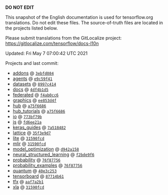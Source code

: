 __DO NOT EDIT__

This snapshot of the English documentation is used for tensorflow.org
translations. Do not edit these files. The source-of-truth files are located in
the projects listed below.

Please submit translations from the GitLocalize project: https://gitlocalize.com/tensorflow/docs-l10n

Updated: Fri May  7 07:00:42 UTC 2021

Projects and last commit:

- [addons](https://github.com/tensorflow/addons/tree/master/docs) @ <a href='https://github.com/tensorflow/addons/commit/3ebfd084707d68773b8f3b5fa759f33d7a749163'><code>3ebfd084</code></a>
- [agents](https://github.com/tensorflow/agents/tree/master/docs) @ <a href='https://github.com/tensorflow/agents/commit/e9c59f4130d809973a0088d30f6cb72611dcf83c'><code>e9c59f41</code></a>
- [datasets](https://github.com/tensorflow/datasets/tree/master/docs) @ <a href='https://github.com/tensorflow/datasets/commit/8997c4140cd4fc145f0693787b1da78691930459'><code>8997c414</code></a>
- [docs](https://github.com/tensorflow/docs/tree/master/site/en) @ <a href='https://github.com/tensorflow/docs/commit/4df4b1d50e0016b80ca295e2117b92757c8040ed'><code>4df4b1d5</code></a>
- [federated](https://github.com/tensorflow/federated/tree/master/docs) @ <a href='https://github.com/tensorflow/federated/commit/f4ab0cc6f379a68ed606f6336d25906ada17d076'><code>f4ab0cc6</code></a>
- [graphics](https://github.com/tensorflow/graphics/tree/master/tensorflow_graphics/g3doc) @ <a href='https://github.com/tensorflow/graphics/commit/ee853d4fbd63352ad091c1bb69d4702ccd71a61a'><code>ee853d4f</code></a>
- [hub](https://github.com/tensorflow/hub/tree/master/docs) @ <a href='https://github.com/tensorflow/hub/commit/a75f668675aa47915732611d7352d04a54172eae'><code>a75f6686</code></a>
- [hub_tutorials](https://github.com/tensorflow/hub/tree/master/examples/colab) @ <a href='https://github.com/tensorflow/hub/commit/a75f668675aa47915732611d7352d04a54172eae'><code>a75f6686</code></a>
- [io](https://github.com/tensorflow/io/tree/master/docs) @ <a href='https://github.com/tensorflow/io/commit/773bf79b9bd04d1567c6491d1c370942a5e5f683'><code>773bf79b</code></a>
- [js](https://github.com/tensorflow/tfjs-website/tree/master/docs) @ <a href='https://github.com/tensorflow/tfjs-website/commit/fd6ee21a5d07e7cf77f1ddc77b68aedc7255d87c'><code>fd6ee21a</code></a>
- [keras_guides](https://github.com/tensorflow/docs/tree/snapshot-keras/site/en/guide/keras) @ <a href='https://github.com/tensorflow/docs/commit/7a518482b03a75f9bb3fb6fe08d5607c1cbfb59f'><code>7a518482</code></a>
- [lattice](https://github.com/tensorflow/lattice/tree/master/docs) @ <a href='https://github.com/tensorflow/lattice/commit/35f3e9d7da7f90a700d7a903e1818e82965f245c'><code>35f3e9d7</code></a>
- [lite](https://github.com/tensorflow/tensorflow/tree/master/tensorflow/lite/g3doc) @ <a href='https://github.com/tensorflow/tensorflow/commit/31590fcd64256062d17ef00c946b2d28ec84288c'><code>31590fcd</code></a>
- [mlir](https://github.com/tensorflow/tensorflow/tree/master/tensorflow/compiler/mlir/g3doc) @ <a href='https://github.com/tensorflow/tensorflow/commit/31590fcd64256062d17ef00c946b2d28ec84288c'><code>31590fcd</code></a>
- [model_optimization](https://github.com/tensorflow/model-optimization/tree/master/tensorflow_model_optimization/g3doc) @ <a href='https://github.com/tensorflow/model-optimization/commit/d942a15881fce89a6bb68f5723de1075c8fbee27'><code>d942a158</code></a>
- [neural_structured_learning](https://github.com/tensorflow/neural-structured-learning/tree/master/g3doc) @ <a href='https://github.com/tensorflow/neural-structured-learning/commit/f2bde9f61de5aaae025202af6f1702fc2a6b2871'><code>f2bde9f6</code></a>
- [probability](https://github.com/tensorflow/probability/tree/master/tensorflow_probability/g3doc) @ <a href='https://github.com/tensorflow/probability/commit/76f877560c2f04292ebe25ced9f21d23583909f9'><code>76f87756</code></a>
- [probability_examples](https://github.com/tensorflow/probability/tree/master/tensorflow_probability/examples/jupyter_notebooks) @ <a href='https://github.com/tensorflow/probability/commit/76f877560c2f04292ebe25ced9f21d23583909f9'><code>76f87756</code></a>
- [quantum](https://github.com/tensorflow/quantum/tree/master/docs) @ <a href='https://github.com/tensorflow/quantum/commit/40e3c253006eb78488896eb9d7f9699536dd7343'><code>40e3c253</code></a>
- [tensorboard](https://github.com/tensorflow/tensorboard/tree/master/docs) @ <a href='https://github.com/tensorflow/tensorboard/commit/87714b61f21dc593313d182c4fc11746c9b4a12a'><code>87714b61</code></a>
- [tfx](https://github.com/tensorflow/tfx/tree/master/docs) @ <a href='https://github.com/tensorflow/tfx/commit/aaf7a2b159a2cda5cea5174e7774a684d591dfef'><code>aaf7a2b1</code></a>
- [xla](https://github.com/tensorflow/tensorflow/tree/master/tensorflow/compiler/xla/g3doc) @ <a href='https://github.com/tensorflow/tensorflow/commit/31590fcd64256062d17ef00c946b2d28ec84288c'><code>31590fcd</code></a>

